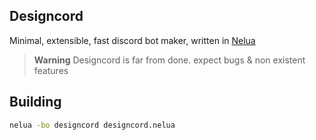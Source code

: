 ## Designcord

Minimal, extensible, fast discord bot maker, written in [Nelua](https://nelua.io/)

> **Warning**
> Designcord is far from done. expect bugs & non existent features

## Building

```bash
nelua -bo designcord designcord.nelua
```

